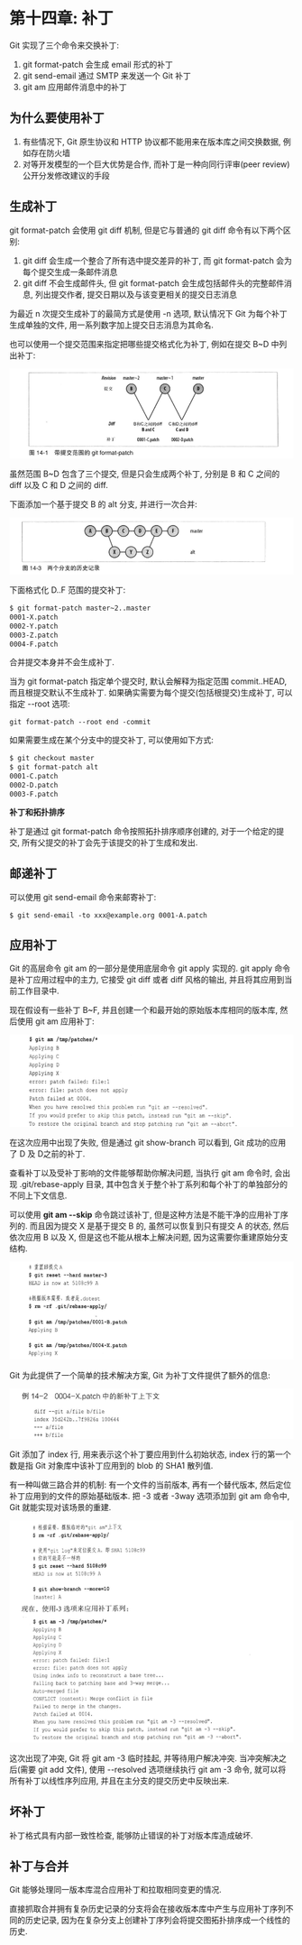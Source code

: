 # 第十四章: 补丁 #

Git 实现了三个命令来交换补丁:

1. git format-patch 会生成 email 形式的补丁
2. git send-email 通过 SMTP 来发送一个 Git 补丁
3. git am 应用邮件消息中的补丁

## 为什么要使用补丁 ##

1. 有些情况下, Git 原生协议和 HTTP 协议都不能用来在版本库之间交换数据, 例如存在防火墙
2. 对等开发模型的一个巨大优势是合作, 而补丁是一种向同行评审(peer review) 公开分发修改建议的手段

## 生成补丁 ##

git format-patch 会使用 git diff 机制, 但是它与普通的 git diff 命令有以下两个区别:

1. git diff 会生成一个整合了所有选中提交差异的补丁, 而 git format-patch 会为每个提交生成一条邮件消息
2. git diff 不会生成邮件头, 但 git format-patch 会生成包括邮件头的完整邮件消息, 列出提交作者, 提交日期以及与该变更相关的提交日志消息

为最近 n 次提交生成补丁的最简方式是使用 -n 选项, 默认情况下 Git 为每个补丁生成单独的文件, 用一系列数字加上提交日志消息为其命名.

也可以使用一个提交范围来指定把哪些提交格式化为补丁, 例如在提交 B~D 中列出补丁:

![图14-1 带提交范围的 git format-patch](./images/image14-01.png)

虽然范围 B~D 包含了三个提交, 但是只会生成两个补丁, 分别是 B 和 C 之间的 diff 以及 C 和 D 之间的 diff.

下面添加一个基于提交 B 的 alt 分支, 并进行一次合并:

![图14-3 两个分支的历史记录](./images/image14-02.png)

下面格式化 D..F 范围的提交补丁:

```
$ git format-patch master~2..master
0001-X.patch
0002-Y.patch
0003-Z.patch
0004-F.patch
```

合并提交本身并不会生成补丁.

当为 git format-patch 指定单个提交时, 默认会解释为指定范围 commit..HEAD, 而且根提交默认不生成补丁. 如果确实需要为每个提交(包括根提交)生成补丁, 可以指定 --root 选项:

```
git format-patch --root end -commit
```

如果需要生成在某个分支中的提交补丁, 可以使用如下方式:

```
$ git checkout master
$ git format-patch alt
0001-C.patch
0002-D.patch
0003-F.patch
```

**补丁和拓扑排序**

补丁是通过 git format-patch 命令按照拓扑排序顺序创建的, 对于一个给定的提交, 所有父提交的补丁会先于该提交的补丁生成和发出.

## 邮递补丁 ##

可以使用 git send-email 命令来邮寄补丁:

```
$ git send-email -to xxx@example.org 0001-A.patch
```

## 应用补丁 ##

Git 的高层命令 git am 的一部分是使用底层命令 git apply 实现的. git apply 命令是补丁应用过程中的主力, 它接受 git diff 或者 diff 风格的输出, 并且将其应用到当前工作目录中.

现在假设有一些补丁 B~F, 并且创建一个和最开始的原始版本库相同的版本库, 然后使用 git am 应用补丁:

![图 git am 应用补丁](./images/image14-03.png)

在这次应用中出现了失败, 但是通过 git show-branch 可以看到, Git 成功的应用了 D 及 D之前的补丁.

查看补丁以及受补丁影响的文件能够帮助你解决问题, 当执行 git am 命令时, 会出现 .git/rebase-apply 目录, 其中包含关于整个补丁系列和每个补丁的单独部分的不同上下文信息.

可以使用 **git am --skip** 命令跳过该补丁, 但是这种方法是不能干净的应用补丁序列的. 而且因为提交 X 是基于提交 B 的, 虽然可以恢复到只有提交 A 的状态, 然后依次应用 B 以及 X, 但是这也不能从根本上解决问题, 因为这需要你重建原始分支结构.
 
![图 单独应用补丁 B 和 X](./images/image14-04.png)

Git 为此提供了一个简单的技术解决方案, Git 为补丁文件提供了额外的信息:

![图 补丁文件的额外信息](./images/image14-05.png)

Git 添加了 index 行, 用来表示这个补丁要应用到什么初始状态, index 行的第一个数是指 Git 对象库中该补丁应用到的 blob 的 SHA1 散列值.

有一种叫做三路合并的机制: 有一个文件的当前版本, 再有一个替代版本, 然后定位补丁应用到的文件的原始基础版本. 把 -3 或者 -3way 选项添加到 git am 命令中, Git 就能实现对该场景的重建.

![图 三路合并](./images/image14-06.png)

这次出现了冲突, Git 将 git am -3 临时挂起, 并等待用户解决冲突. 当冲突解决之后(需要 git add 文件), 使用 --resolved 选项继续执行 git am -3 命令, 就可以将所有补丁以线性序列应用, 并且在主分支的提交历史中反映出来.

## 坏补丁 ##

补丁格式具有内部一致性检查, 能够防止错误的补丁对版本库造成破坏.

## 补丁与合并 ##

Git 能够处理同一版本库混合应用补丁和拉取相同变更的情况.

直接抓取合并拥有复杂历史记录的分支将会在接收版本库中产生与应用补丁序列不同的历史记录, 因为在复杂分支上创建补丁序列会将提交图拓扑排序成一个线性的历史.
